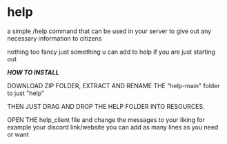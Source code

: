 # help
a simple /help command that can be used in your server to give out any necessary information to citizens

nothing too fancy just something u can add to help if you are just starting out

***HOW TO INSTALL*** 

DOWNLOAD ZIP FOLDER, EXTRACT AND RENAME THE "help-main" folder to just "help"

THEN JUST DRAG AND DROP THE HELP FOLDER INTO RESOURCES.

OPEN THE help_client file and change the messages to your liking for example your discord link/website
you can add as many lines as you need or want


